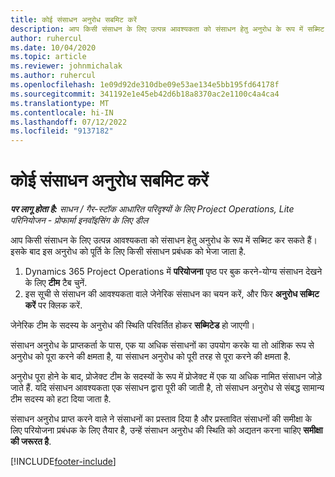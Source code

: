 ```yaml
---
title: कोई संसाधन अनुरोध सबमिट करें
description: आप किसी संसाधन के लिए उत्पन्न आवश्यकता को संसाधन हेतु अनुरोध के रूप में सब्मिट कर सकते हैं। इसके बाद इस अनुरोध को पूर्ति के लिए किसी संसाधन प्रबंधक को भेजा जाता है.
author: ruhercul
ms.date: 10/04/2020
ms.topic: article
ms.reviewer: johnmichalak
ms.author: ruhercul
ms.openlocfilehash: 1e09d92de310dbe09e53ae134e5bb195fd64178f
ms.sourcegitcommit: 341192e1e45eb42d6b18a8370ac2e1100c4a4ca4
ms.translationtype: MT
ms.contentlocale: hi-IN
ms.lasthandoff: 07/12/2022
ms.locfileid: "9137182"
---
```

# <a name="submit-a-resource-request"></a>कोई संसाधन अनुरोध सबमिट करें

_**पर लागू होता है:** साधन / गैर-स्टॉक आधारित परिदृश्यों के लिए Project Operations, Lite परिनियोजन - प्रोफार्मा इनवॉइसिंग के लिए डील_

आप किसी संसाधन के लिए उत्पन्न आवश्यकता को संसाधन हेतु अनुरोध के रूप में सब्मिट कर सकते हैं। इसके बाद इस अनुरोध को पूर्ति के लिए किसी संसाधन प्रबंधक को भेजा जाता है.

1. Dynamics 365 Project Operations में **परियोजना** पृष्ठ पर बुक करने-योग्य संसाधन देखने के लिए **टीम** टैब चुनें. 
2. इस सूची से संसाधन की आवश्यकता वाले जेनेरिक संसाधन का चयन करें, और फिर **अनुरोध सब्मिट करें** पर क्लिक करें.

जेनेरिक टीम के सदस्य के अनुरोध की स्थिति परिवर्तित होकर **सब्मिटेड** हो जाएगी।

संसाधन अनुरोध के प्राप्तकर्ता के पास, एक या अधिक संसाधनों का उपयोग करके या तो आंशिक रूप से अनुरोध को पूरा करने की क्षमता है, या संसाधन अनुरोध को पूरी तरह से पूरा करने की क्षमता है.

अनुरोध पूरा होने के बाद, प्रोजेक्ट टीम के सदस्यों के रूप में प्रोजेक्ट में एक या अधिक नामित संसाधन जोड़े जाते हैं. यदि संसाधन आवश्यकता एक संसाधन द्वारा पूरी की जाती है, तो संसाधन अनुरोध से संबद्ध सामान्य टीम सदस्य को हटा दिया जाता है. 

संसाधन अनुरोध प्राप्त करने वाले ने संसाधनों का प्रस्ताव दिया है और प्रस्तावित संसाधनों की समीक्षा के लिए परियोजना प्रबंधक के लिए तैयार है, उन्हें संसाधन अनुरोध की स्थिति को अद्यतन करना चाहिए **समीक्षा की जरूरत है**.


[!INCLUDE[footer-include](../includes/footer-banner.md)]
